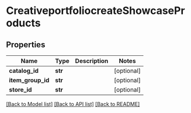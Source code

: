 # CreativeportfoliocreateShowcaseProducts

## Properties
Name | Type | Description | Notes
------------ | ------------- | ------------- | -------------
**catalog_id** | **str** |  | [optional] 
**item_group_id** | **str** |  | [optional] 
**store_id** | **str** |  | [optional] 

[[Back to Model list]](../README.md#documentation-for-models) [[Back to API list]](../README.md#documentation-for-api-endpoints) [[Back to README]](../README.md)


